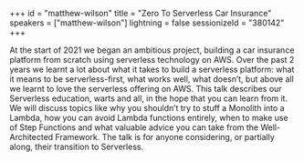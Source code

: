 +++
id = "matthew-wilson"
title = "Zero To Serverless Car Insurance"
speakers = ["matthew-wilson"]
lightning = false
sessionizeId = "380142"
+++

At the start of 2021 we began an ambitious project, building a car insurance platform from scratch using serverless technology on AWS.
Over the past 2 years we learnt a lot about what it takes to build a serverless platform: what it means to be serverless-first, what works well, what doesn’t, but above all we learnt to love the serverless offering on AWS.
This talk describes our Serverless education, warts and all, in the hope that you can learn from it. We will discuss topics like why you shouldn’t try to stuff a Monolith into a Lambda, how you can avoid Lambda functions entirely, when to make use of Step Functions and what valuable advice you can take from the Well-Architected Framework. The talk is for anyone considering, or partially along, their transition to Serverless.